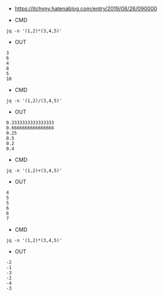 - https://itchyny.hatenablog.com/entry/2019/08/26/090000

- CMD

```
jq -n '(1,2)*(3,4,5)'
```

- OUT

```
3
6
4
8
5
10
```

- CMD

```
jq -n '(1,2)/(3,4,5)'
```

- OUT

```
0.3333333333333333
0.6666666666666666
0.25
0.5
0.2
0.4
```

- CMD

```
jq -n '(1,2)+(3,4,5)'
```

- OUT

```
4
5
5
6
6
7
```

- CMD

```
jq -n '(1,2)*(3,4,5)'
```

- OUT

```
-2
-1
-3
-2
-4
-3
```
